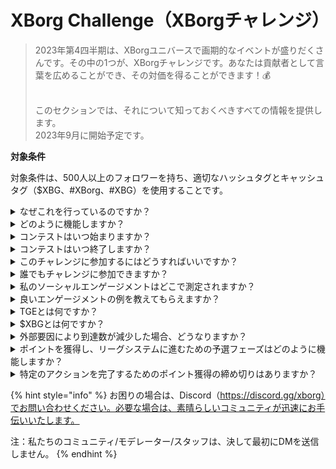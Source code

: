 # XBorg Challenge（XBorgチャレンジ）

> 2023年第4四半期は、XBorgユニバースで画期的なイベントが盛りだくさんです。その中の1つが、XBorgチャレンジです。あなたは貢献者として言葉を広めることができ、その対価を得ることができます！💰
>
> \
> このセクションでは、それについて知っておくべきすべての情報を提供します。\
> 2023年9月に開始予定です。



**対象条件**

対象条件は、500人以上のフォロワーを持ち、適切なハッシュタグとキャッシュタグ（$XBG、#XBorg、#XBG）を使用することです。

<details>

<summary>なぜこれを行っているのですか？</summary>

私たちの目的は、素晴らしいコミュニティ、製品、トークンを披露しながら、XBorgについての認知度を高めることです。コンテストを開催することは、楽しく協力的な体験を促進するために選ばれた方法です。

</details>

<details>

<summary>どのように機能しますか？</summary>

[ルール](rules-test.md)に従い、ベストプラクティス（リンク）を守りながら積極的に参加してください。あなたのエンゲージメントの影響に基づいてポイントが蓄積され、それを巧みに達成すれば、あなたとあなたのリーグが得られる報酬も大きくなります。

</details>

<details>

<summary>コンテストはいつ始まりますか？</summary>

コンテストは、進捗状況に基づいて2023年9月1日または9月30日に開始予定です。

</details>

<details>

<summary>コンテストはいつ終了しますか？</summary>

コンテストは、トークン生成イベント（TGE）の2週間後に終了します。TGEの具体的な日付は後日通知されます。

</details>

<details>

<summary>このチャレンジに参加するにはどうすればいいですか？</summary>

500人以上のTwitterのフォロワーを持つ条件を満たしたら、LunarCrushでの日々のXBorg Influencers Engagement Rankに基づいてポイントが割り当てられます。正確な認識のために、ツイートには必ず#XBorg、$XBG、または#XBGを含めてください。

</details>

<details>

<summary>誰でもチャレンジに参加できますか？</summary>

チャレンジは誰でも参加できますが、Twitterのフォロワーが500人以上でないとポイントはカウントされません。

</details>

<details>

<summary>私のソーシャルエンゲージメントはどこで測定されますか？</summary>

LunarCrushはTwitterからデータを直接取得し、それを抽出・分析することができます。そのため、私たちはTwitterでのエンゲージメントのみを重視して測定しています。他のソーシャルプラットフォームでのエンゲージメントは考慮されませんのでご注意ください。詳細は[https://lunarcrush.com/faq](https://lunarcrush.com/faq)をご覧ください。

</details>

<details>

<summary>良いエンゲージメントの例を教えてもらえますか？</summary>

効果的なエンゲージメントには、ハッシュタグ、キャッシュタグ、絵文字を使用して魅力的なコンテンツを作成することが含まれます。さらなるガイダンスについては、包括的なベストプラクティスガイドを参照してください：{LINK}

</details>

<details>

<summary>TGEとは何ですか？</summary>

TGEは「Token Generation Event」の略で、主にブロックチェーンと仮想通貨の分野で使用される用語です。

**TGEでは何が起こるのですか？**

TGEは、新しい仮想通貨やトークンを早期参加者に創出・配布することを目的としたイベントです。通常、新しいプロジェクトの資金調達のために行われます。このプロセスでは、発行会社または組織が初期の支持者や投資家に一定数のトークンを割り当てます。

**TGEとICOの違いは何ですか？**

TGEとICO（Initial Coin Offering）は、トークンを使用して資金調達するための方法であり、両者の用語は時々交換で使用されます。しかし、業界関係者はしばしば「TGE」を好むことがあります。なぜなら、トークンの生成と配布を強調しており、「オファリング」や販売の側面ではないからです。

</details>

<details>

<summary>$XBGとは何ですか？</summary>

[$XBG](../../06-or-token/xbg.md)は、XBorgプロジェクトにリンクされたデジタルトークンです。

</details>

<details>

<summary>外部要因により到達数が減少した場合、どうなりますか？</summary>

エンゲージメントを維持または増加させない場合、インフルエンサーランクが低下し、デイリーポイントが減少します。ただし、既に獲得したポイントは失われません。

</details>

<details>

<summary>ポイントを獲得し、リーグシステムに進むための予選フェーズはどのように機能しますか？</summary>

予選フェーズでは、参加者は毎日のポイントを集め、リーダーボードの順位を上げていきます。予選フェーズ1と予選フェーズ2の最終的な順位スナップショットを保持します。その後、参加者の総数と共通の目標の成功に基づいて、さまざまなリーグにスロットが用意されます。予選フェーズごとの最高成績者は、スキルレベルに基づいて最適なリーグに参加するための招待状を受け取ります。

これらのリーグを通じて、魅力的すぎる報酬とともに、創設シーズンが始まります。これがゲームの真の開始です。大きな報酬のほかにも、予選に合格することは、予選フェーズ全体での最も重要な目標となるはずです。

</details>

<details>

<summary>特定のアクションを完了するためのポイント獲得の締め切りはありますか？</summary>

はい、ゲームのステージに基づいてポイントを獲得するための締め切りがあります。2つの予選フェーズがあり、その後[リーグ](scoring-test/leagues-test.md)が開始されます。各フェーズでは、参加者は最大のポイントを獲得し、[リーダーボード](scoring-test/leaderboard-test.md)での位置を確保するために終了までの期間が与えられます。リーグが開始されると、ゲームはシーズンごとに運営されます。

また、ポイントは毎日獲得され、データは夜中の12時前に[LunarCrush](scoring-test/lunarcrush-test.md)のAPIから抽出され、ポイントが計算されます。技術的な問題により、データには最大48時間かかる場合がありますので、ご了承ください。[リーダーボード](scoring-test/leaderboard-test.md)に反映されるまで。

</details>

{% hint style="info" %}
お困りの場合は、Discord（https://discord.gg/xborg）でお問い合わせください。必要な場合は、素晴らしいコミュニティが迅速にお手伝いいたします。

注：私たちのコミュニティ/モデレーター/スタッフは、決して最初にDMを送信しません。
{% endhint %}